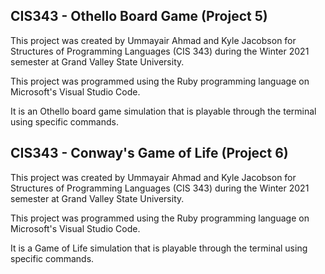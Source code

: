 ## CIS343 - Othello Board Game (Project 5)
This project was created by Ummayair Ahmad and Kyle Jacobson for Structures of Programming Languages (CIS 343) during the Winter 2021 semester at Grand Valley State University.

This project was programmed using the Ruby programming language on Microsoft's Visual Studio Code.

It is an Othello board game simulation that is playable through the terminal using specific commands.

## CIS343 - Conway's Game of Life (Project 6)
This project was created by Ummayair Ahmad and Kyle Jacobson for Structures of Programming Languages (CIS 343) during the Winter 2021 semester at Grand Valley State University.

This project was programmed using the Ruby programming language on Microsoft's Visual Studio Code. 

It is a Game of Life simulation that is playable through the terminal using specific commands.
